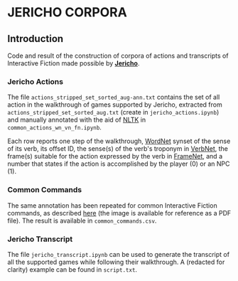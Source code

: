 # JERICHO CORPORA

## Introduction

Code and result of the construction of corpora of actions and transcripts of Interactive Fiction made possible by
[**Jericho**](https://github.com/microsoft/jericho).

### Jericho Actions

The file `actions_stripped_set_sorted_aug-ann.txt` contains the set of all action in the walkthrough of games supported
by Jericho, extracted from `actions_stripped_set_sorted_aug.txt` (create in `jericho_actions.ipynb`) and manually
annotated with the aid of [NLTK](https://www.nltk.org/) in `common_actions_wn_vn_fn.ipynb`.

Each row reports one step of the walkthrough, [WordNet](https://wordnet.princeton.edu/) synset of the sense of its verb,
its offset ID, the sense(s) of the verb's troponym in [VerbNet](https://verbs.colorado.edu/verbnet/), the frame(s)
suitable for the action expressed by the verb in [FrameNet](https://framenet.icsi.berkeley.edu/fndrupal/), and a number
that states if the action is accomplished by the player (0) or an NPC (1).

### Common Commands

The same annotation has been repeated for common Interactive Fiction commands, as
described [here](http://pr-if.org/doc/play-if-card/) (the image is available for reference as a PDF file). The result is
available in `common_commands.csv`.

### Jericho Transcript

The file `jericho_transcript.ipynb` can be used to generate the transcript of all the supported games while following
their walkthrough. A (redacted for clarity) example can be found in `script.txt`.
